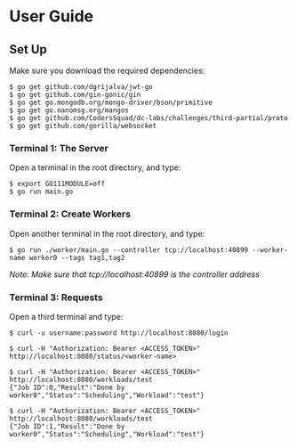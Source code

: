 User Guide
==========

## Set Up

Make sure you download the required dependencies: <br />

```
$ go get github.com/dgrijalva/jwt-go
$ go get github.com/gin-gonic/gin
$ go get go.mongodb.org/mongo-driver/bson/primitive
$ go get go.nanomsg.org/mangos
$ go get github.com/CodersSquad/dc-labs/challenges/third-partial/proto
$ go get github.com/gorilla/websocket
```

### Terminal 1: The Server

Open a terminal in the root directory, and type: <br />

```
$ export GO111MODULE=off
$ go run main.go
```

### Terminal 2: Create Workers

Open another terminal in the root directory, and type: <br />

```
$ go run ./worker/main.go --controller tcp://localhost:40899 --worker-name worker0 --tags tag1,tag2
```
*Note: Make sure that tcp://localhost:40899 is the controller address*

### Terminal 3: Requests

Open a third terminal and type: <br />

```
$ curl -u username:password http://localhost:8080/login

$ curl -H "Authorization: Bearer <ACCESS_TOKEN>" http://localhost:8080/status/<worker-name>

$ curl -H "Authorization: Bearer <ACCESS_TOKEN>" http://localhost:8080/workloads/test
{"Job ID":0,"Result":"Done by worker0","Status":"Scheduling","Workload":"test"}

$ curl -H "Authorization: Bearer <ACCESS_TOKEN>" http://localhost:8080/workloads/test
{"Job ID":1,"Result":"Done by worker0","Status":"Scheduling","Workload":"test"}
```
